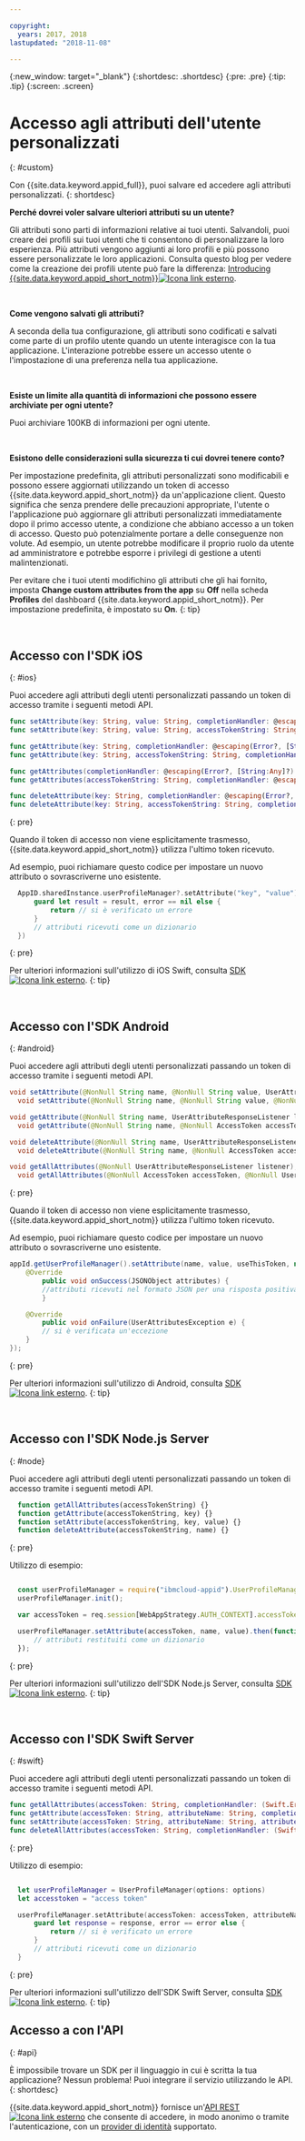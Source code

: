 ```yaml
---

copyright:
  years: 2017, 2018
lastupdated: "2018-11-08"

---
```


{:new_window: target="_blank"}
{:shortdesc: .shortdesc}
{:pre: .pre}
{:tip: .tip}
{:screen: .screen}

# Accesso agli attributi dell'utente personalizzati
{: #custom}

Con {{site.data.keyword.appid_full}}, puoi salvare ed accedere agli attributi personalizzati.
{: shortdesc}

**Perché dovrei voler salvare ulteriori attributi su un utente?**

Gli attributi sono parti di informazioni relative ai tuoi utenti. Salvandoli, puoi creare dei profili sui tuoi utenti che ti consentono di personalizzare la loro esperienza. Più attributi vengono aggiunti ai loro profili e più possono essere personalizzate le loro applicazioni. Consulta questo blog per vedere come la creazione dei profili utente può fare la differenza: <a href="https://www.ibm.com/blogs/bluemix/2017/03/introducing-ibm-bluemix-app-id-authentication-profiles-service-app-developers/" target="_blank">Introducing {{site.data.keyword.appid_short_notm}}<img src="../../icons/launch-glyph.svg" alt="Icona link esterno"></a>.

</br>

**Come vengono salvati gli attributi?**

A seconda della tua configurazione, gli attributi sono codificati e salvati come parte di un profilo utente quando un utente interagisce con la tua applicazione. L'interazione potrebbe essere un accesso utente o l'impostazione di una preferenza nella tua applicazione.

</br>

**Esiste un limite alla quantità di informazioni che possono essere archiviate per ogni utente?**

Puoi archiviare 100KB di informazioni per ogni utente.

</br>

**Esistono delle considerazioni sulla sicurezza ti cui dovrei tenere conto?**

Per impostazione predefinita, gli attributi personalizzati sono modificabili e possono essere aggiornati utilizzando un token di accesso {{site.data.keyword.appid_short_notm}} da un'applicazione client. Questo significa che senza prendere delle precauzioni appropriate, l'utente o l'applicazione può aggiornare gli attributi personalizzati immediatamente dopo il primo accesso utente, a condizione che abbiano accesso a un token di accesso. Questo può potenzialmente portare a delle conseguenze non volute. Ad esempio, un utente potrebbe modificare il proprio ruolo da utente ad amministratore e potrebbe esporre i privilegi di gestione a utenti malintenzionati.

Per evitare che i tuoi utenti modifichino gli attributi che gli hai fornito, imposta **Change custom attributes from the app** su **Off** nella scheda **Profiles** del dashboard {{site.data.keyword.appid_short_notm}}. Per impostazione predefinita, è impostato su **On**.
{: tip}

</br>


## Accesso con l'SDK iOS
{: #ios}

 Puoi accedere agli attributi degli utenti personalizzati passando un token di accesso tramite i seguenti metodi API.

  ```swift
  func setAttribute(key: String, value: String, completionHandler: @escaping(Error?, [String:Any]?) -> Void)
  func setAttribute(key: String, value: String, accessTokenString: String, completionHandler: @escaping(Error?, [String:Any]?) -> Void)

  func getAttribute(key: String, completionHandler: @escaping(Error?, [String:Any]?) -> Void)
  func getAttribute(key: String, accessTokenString: String, completionHandler: @escaping(Error?, [String:Any]?) -> Void)

  func getAttributes(completionHandler: @escaping(Error?, [String:Any]?) -> Void)
  func getAttributes(accessTokenString: String, completionHandler: @escaping(Error?, [String:Any]?) -> Void)

  func deleteAttribute(key: String, completionHandler: @escaping(Error?, [String:Any]?) -> Void)
  func deleteAttribute(key: String, accessTokenString: String, completionHandler: @escaping(Error?, [String:Any]?) -> Void)
  ```
  {: pre}

Quando il token di accesso non viene esplicitamente trasmesso, {{site.data.keyword.appid_short_notm}} utilizza l'ultimo token ricevuto.

Ad esempio, puoi richiamare questo codice per impostare un nuovo attributo o sovrascriverne uno esistente.

  ```swift
	AppID.sharedInstance.userProfileManager?.setAttribute("key", "value") { (error, result) in
		guard let result = result, error == nil else {
	  		return // si è verificato un errore
		}
		// attributi ricevuti come un dizionario
	})
  ```
  {: pre}

Per ulteriori informazioni sull'utilizzo di iOS Swift, consulta <a href="https://github.com/ibm-cloud-security/appid-clientsdk-swift" target="_blank">SDK <img src="../../icons/launch-glyph.svg" alt="Icona link esterno"></a>.
{: tip}

</br>


## Accesso con l'SDK Android
{: #android}

Puoi accedere agli attributi degli utenti personalizzati passando un token di accesso tramite i seguenti metodi API.

```java
void setAttribute(@NonNull String name, @NonNull String value, UserAttributeResponseListener listener);
  void setAttribute(@NonNull String name, @NonNull String value, @NonNull AccessToken accessToken, UserAttributeResponseListener listener);

void getAttribute(@NonNull String name, UserAttributeResponseListener listener);
  void getAttribute(@NonNull String name, @NonNull AccessToken accessToken, UserAttributeResponseListener listener);

void deleteAttribute(@NonNull String name, UserAttributeResponseListener listener);
  void deleteAttribute(@NonNull String name, @NonNull AccessToken accessToken, UserAttributeResponseListener listener);

void getAllAttributes(@NonNull UserAttributeResponseListener listener);
  void getAllAttributes(@NonNull AccessToken accessToken, @NonNull UserAttributeResponseListener listener);
```
{: pre}

Quando il token di accesso non viene esplicitamente trasmesso, {{site.data.keyword.appid_short_notm}} utilizza l'ultimo token ricevuto.

Ad esempio, puoi richiamare questo codice per impostare un nuovo attributo o sovrascriverne uno esistente.

```java
appId.getUserProfileManager().setAttribute(name, value, useThisToken, new UserProfileResponseListener() {
	@Override
		public void onSuccess(JSONObject attributes) {
		//attributi ricevuti nel formato JSON per una risposta positiva
		}

	@Override
		public void onFailure(UserAttributesException e) {
		// si è verificata un'eccezione
	}
});
```
{: pre}

Per ulteriori informazioni sull'utilizzo di Android, consulta <a href="https://github.com/ibm-cloud-security/appid-clientsdk-android" target="_blank">SDK <img src="../../icons/launch-glyph.svg" alt="Icona link esterno"></a>.
{: tip}

</br>

## Accesso con l'SDK Node.js Server
{: #node}

Puoi accedere agli attributi degli utenti personalizzati passando un token di accesso tramite i seguenti metodi API.

  ```javascript
	function getAllAttributes(accessTokenString) {}
	function getAttribute(accessTokenString, key) {}
	function setAttribute(accessTokenString, key, value) {}
	function deleteAttribute(accessTokenString, name) {}
  ```
  {: pre}

  Utilizzo di esempio:

  ```javascript

	const userProfileManager = require("ibmcloud-appid").UserProfileManager;
	userProfileManager.init();

	var accessToken = req.session[WebAppStrategy.AUTH_CONTEXT].accessToken;

	userProfileManager.setAttribute(accessToken, name, value).then(function (attributes) {
		// attributi restituiti come un dizionario
	});
  ```
  {: pre}

Per ulteriori informazioni sull'utilizzo dell'SDK Node.js Server, consulta <a href="https://github.com/ibm-cloud-security/appid-serversdk-nodejs" target="_blank">SDK <img src="../../icons/launch-glyph.svg" alt="Icona link esterno"></a>.
{: tip}

</br>

## Accesso con l'SDK Swift Server
{: #swift}

Puoi accedere agli attributi degli utenti personalizzati passando un token di accesso tramite i seguenti metodi API.

  ```swift
  func getAllAttributes(accessToken: String, completionHandler: (Swift.Error?, [String: Any]?) -> Void)
  func getAttribute(accessToken: String, attributeName: String, completionHandler: (Swift.Error?, [String: Any]?) -> Void)
  func setAttribute(accessToken: String, attributeName: String, attributeValue : "abc", completionHandler: (Swift.Error?, [String: Any]?) -> Void)
  func deleteAllAttributes(accessToken: String, completionHandler: (Swift.Error?, [String: Any]?) -> Void)
  ```
  {: pre}

  Utilizzo di esempio:

  ```swift

	let userProfileManager = UserProfileManager(options: options)
	let accesstoken = "access token"

	userProfileManager.setAttribute(accessToken: accessToken, attributeName: "name", attributeValue : "abc") { (error, response) in
		guard let response = response, error == error else {
			return // si è verificato un errore
		}
		// attributi ricevuti come un dizionario
	}
  ```

  {: pre}

Per ulteriori informazioni sull'utilizzo dell'SDK Swift Server, consulta <a href="https://github.com/ibm-cloud-security/appid-serversdk-swift" target="_blank">SDK <img src="../../icons/launch-glyph.svg" alt="Icona link esterno"></a>.
{: tip}


## Accesso a con l'API
{: #api}

È impossibile trovare un SDK per il linguaggio in cui è scritta la tua applicazione? Nessun problema! Puoi integrare il servizio utilizzando le API.
{: shortdesc}

{{site.data.keyword.appid_short_notm}} fornisce un'<a href="https://appid-profiles.ng.bluemix.net/swagger-ui/index.html#/Attributes" target="_blank">API REST <img src="../../icons/launch-glyph.svg" alt="Icona link esterno"></a> che consente di accedere, in modo anonimo o tramite l'autenticazione, con un [provider di identità](/docs/services/appid/manageidp.html) supportato.
